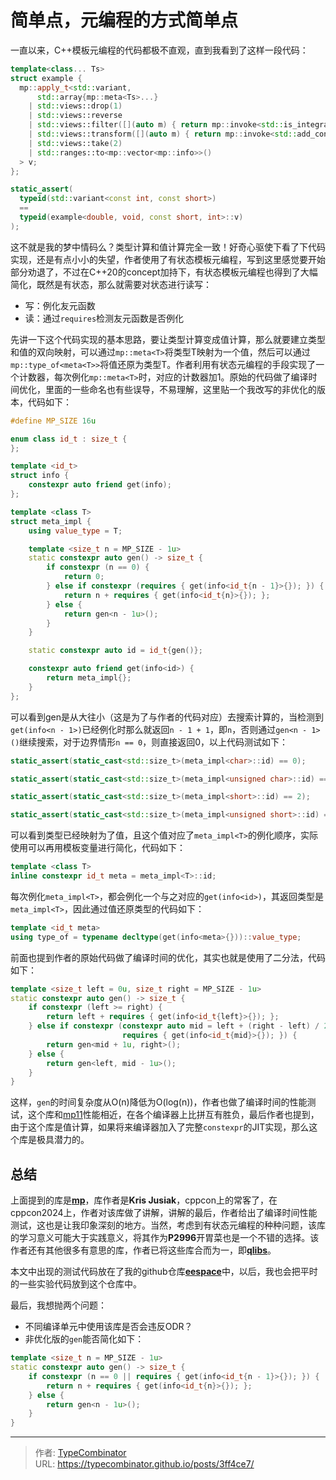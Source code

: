 # 简单点，元编程的方式简单点

一直以来，C++模板元编程的代码都极不直观，直到我看到了这样一段代码：

```c++
template<class... Ts>
struct example {
  mp::apply_t<std::variant,
      std::array{mp::meta<Ts>...}
    | std::views::drop(1)
    | std::views::reverse
    | std::views::filter([](auto m) { return mp::invoke<std::is_integral>(m); })
    | std::views::transform([](auto m) { return mp::invoke<std::add_const>(m); })
    | std::views::take(2)
    | std::ranges::to<mp::vector<mp::info>>()
  > v;
};

static_assert(
  typeid(std::variant<const int, const short>)
  ==
  typeid(example<double, void, const short, int>::v)
);
```

这不就是我的梦中情码么？类型计算和值计算完全一致！好奇心驱使下看了下代码实现，还是有点小小的失望，作者使用了有状态模板元编程，写到这里感觉要开始部分劝退了，不过在C++20的concept加持下，有状态模板元编程也得到了大幅简化，既然是有状态，那么就需要对状态进行读写：

- 写：例化友元函数
- 读：通过`requires`检测友元函数是否例化

先讲一下这个代码实现的基本思路，要让类型计算变成值计算，那么就要建立类型和值的双向映射，可以通过`mp::meta<T>`将类型T映射为一个值，然后可以通过`mp::type_of<meta<T>>`将值还原为类型T。作者利用有状态元编程的手段实现了一个计数器，每次例化`mp::meta<T>`时，对应的计数器加1。原始的代码做了编译时间优化，里面的一些命名也有些误导，不易理解，这里贴一个我改写的非优化的版本，代码如下：

```c++
#define MP_SIZE 16u

enum class id_t : size_t {
};

template <id_t>
struct info {
    constexpr auto friend get(info);
};

template <class T>
struct meta_impl {
    using value_type = T;

    template <size_t n = MP_SIZE - 1u>
    static constexpr auto gen() -> size_t {
        if constexpr (n == 0) {
            return 0;
        } else if constexpr (requires { get(info<id_t{n - 1}>{}); }) {
            return n + requires { get(info<id_t{n}>{}); };
        } else {
            return gen<n - 1u>();
        }
    }

    static constexpr auto id = id_t{gen()};

    constexpr auto friend get(info<id>) {
        return meta_impl{};
    }
};
```

可以看到gen是从大往小（这是为了与作者的代码对应）去搜索计算的，当检测到`get(info<n - 1>)`已经例化时那么就返回`n - 1 + 1`，即`n`，否则通过`gen<n - 1>()`继续搜索，对于边界情形`n == 0`，则直接返回0，以上代码测试如下：

```c++
static_assert(static_cast<std::size_t>(meta_impl<char>::id) == 0);

static_assert(static_cast<std::size_t>(meta_impl<unsigned char>::id) == 1);

static_assert(static_cast<std::size_t>(meta_impl<short>::id) == 2);

static_assert(static_cast<std::size_t>(meta_impl<unsigned short>::id) == 3);
```

可以看到类型已经映射为了值，且这个值对应了`meta_impl<T>`的例化顺序，实际使用可以再用模板变量进行简化，代码如下：

```c++
template <class T>
inline constexpr id_t meta = meta_impl<T>::id;
```

每次例化`meta_impl<T>`，都会例化一个与之对应的`get(info<id>)`，其返回类型是`meta_impl<T>`，因此通过值还原类型的代码如下：

```c++
template <id_t meta>
using type_of = typename decltype(get(info<meta>{}))::value_type;
```

前面也提到作者的原始代码做了编译时间的优化，其实也就是使用了二分法，代码如下：

```c++
template <size_t left = 0u, size_t right = MP_SIZE - 1u>
static constexpr auto gen() -> size_t {
    if constexpr (left >= right) {
        return left + requires { get(info<id_t{left}>{}); };
    } else if constexpr (constexpr auto mid = left + (right - left) / 2u;
                         requires { get(info<id_t{mid}>{}); }) {
        return gen<mid + 1u, right>();
    } else {
        return gen<left, mid - 1u>();
    }
}
```

这样，`gen`的时间复杂度从O(n)降低为O(log(n))，作者也做了编译时间的性能测试，这个库和[mp11](https://github.com/boostorg/mp11)性能相近，在各个编译器上比拼互有胜负，最后作者也提到，由于这个库是值计算，如果将来编译器加入了完整`constexpr`的JIT实现，那么这个库是极具潜力的。

## 总结

上面提到的库是[**mp**](https://github.com/qlibs/mp)，库作者是**Kris Jusiak**，cppcon上的常客了，在cppcon2024上，作者对该库做了讲解，讲解的最后，作者给出了编译时间性能测试，这也是让我印象深刻的地方。当然，考虑到有状态元编程的种种问题，该库的学习意义可能大于实践意义，将其作为**P2996**开胃菜也是一个不错的选择。该作者还有其他很多有意思的库，作者已将这些库合而为一，即[**qlibs**](https://github.com/qlibs/qlibs)。

本文中出现的测试代码放在了我的github仓库[**eespace**](https://github.com/TypeCombinator/eespace/blob/main/examples/smp/main.cpp)中，以后，我也会把平时的一些实验代码放到这个仓库中。

最后，我想抛两个问题：

- 不同编译单元中使用该库是否会违反ODR？
- 非优化版的`gen`能否简化如下：

```c++
template <size_t n = MP_SIZE - 1u>
static constexpr auto gen() -> size_t {
    if constexpr (n == 0 || requires { get(info<id_t{n - 1}>{}); }) {
        return n + requires { get(info<id_t{n}>{}); };
    } else {
        return gen<n - 1u>();
    }
}
```
<!--more-->


---

> 作者: [TypeCombinator](https://github.com/TypeCombinator)  
> URL: https://typecombinator.github.io/posts/3ff4ce7/  

